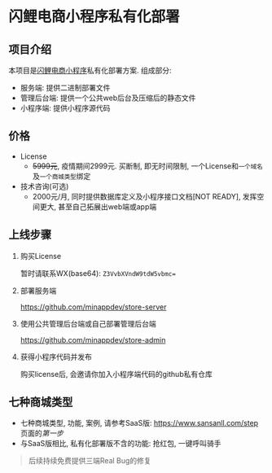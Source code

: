 # 闪鲤电商小程序私有化部署

## 项目介绍

本项目是[闪鲤电商小程序](https://www.sansanll.com)私有化部署方案. 组成部分:

* 服务端: 提供二进制部署文件
* 管理后台端: 提供一个公共web后台及压缩后的静态文件
* 小程序端: 提供小程序源代码

## 价格

* License
    * ~~5999元~~, 疫情期间2999元. 买断制, 即无时间限制, 一个License和`一个域名`及`一个商城类型`绑定
* 技术咨询(可选)
    * 2000元/月, 同时提供数据库定义及小程序接口文档[NOT READY], 发挥空间更大, 甚至自己拓展出web端或app端

## 上线步骤

1. 购买License

    暂时请联系WX(base64): `Z3VvbXVndW9tdW5vbmc=`

2. 部署服务端

    https://github.com/minappdev/store-server 

3. 使用公共管理后台端或自己部署管理后台端

    https://github.com/minappdev/store-admin

4. 获得小程序代码并发布

    购买license后, 会邀请你加入小程序端代码的github私有仓库

## 七种商城类型

* 七种商城类型, 功能, 案例, 请参考SaaS版: https://www.sansanll.com/step 页面的*第一步*
* 与SaaS版相比, 私有化部署版不含的功能: 抢红包, 一键呼叫骑手

> 后续持续免费提供三端Real Bug的修复
